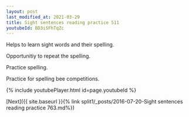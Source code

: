 ```yaml
---
layout: post
last_modified_at: 2021-03-29
title: Sight sentences reading practice 511
youtubeId: BD3iSFhTqZc
---
```

 
 
Helps to learn sight words and their spelling.

Opportunitiy to repeat the spelling. 

Practice spelling. 
 
Practice for spelling bee competitions. 
 
{% include youtubePlayer.html id=page.youtubeId %}
 
 

[Next]({{ site.baseurl }}{% link  split1/_posts/2016-07-20-Sight sentences reading practice 763.md%})
 
